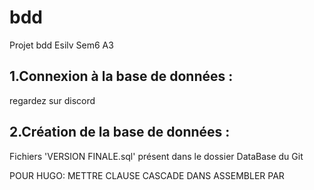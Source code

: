 # bdd
Projet bdd Esilv Sem6 A3
## 1.Connexion à la base de données :
regardez sur discord
## 2.Création de la base de données :
Fichiers 'VERSION FINALE.sql' présent dans le dossier DataBase du Git

POUR HUGO:
METTRE CLAUSE CASCADE DANS ASSEMBLER PAR
